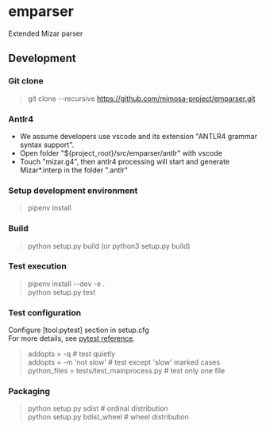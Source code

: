 # emparser
Extended Mizar parser

## Development
### Git clone
> git clone --recursive https://github.com/mimosa-project/emparser.git  

### Antlr4
  * We assume developers use vscode and its extension "ANTLR4 grammar syntax support".
  * Open folder "${project_root}/src/emparser/antlr" with vscode
  * Touch "mizar.g4", then antlr4 processing will start and generate Mizar*.interp in the folder ".antlr"

### Setup development environment
> pipenv install

### Build
> python setup.py build
(or python3 setup.py build)

### Test execution
> pipenv install --dev -e .  
> python setup.py test

### Test configuration
Configure [tool:pytest] section in setup.cfg  
For more details, see [pytest reference](https://docs.pytest.org/en/latest/reference.html).
> addopts = -q                              # test quietly  
> addopts = -m 'not slow'                   # test except 'slow' marked cases  
> python_files = tests/test_mainprocess.py  # test only one file  

### Packaging
> python setup.py sdist                 # ordinal distribution  
> python setup.py bdist_wheel           # wheel distribution

